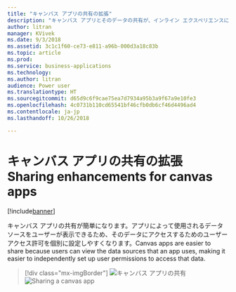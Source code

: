 ```yaml
---
title: "キャンバス アプリの共有の拡張"
description: "キャンバス アプリとそのデータの共有が、インライン エクスペリエンスによってより簡単になります。"
author: litran
manager: KVivek
ms.date: 9/3/2018
ms.assetid: 3c1c1f60-ce73-e811-a96b-000d3a18c83b
ms.topic: article
ms.prod: 
ms.service: business-applications
ms.technology: 
ms.author: litran
audience: Power user
ms.translationtype: HT
ms.sourcegitcommit: d65d9c6f9cae75ea7d7934a95b3a9f67a9e10fe3
ms.openlocfilehash: 4c0731b110cd65541bf46cfb0db6cf46d4496ad4
ms.contentlocale: ja-jp
ms.lasthandoff: 10/26/2018

---
```

# <a name="sharing-enhancements-for-canvas-apps"></a><span data-ttu-id="dc4d1-103">キャンバス アプリの共有の拡張</span><span class="sxs-lookup"><span data-stu-id="dc4d1-103">Sharing enhancements for canvas apps</span></span>


[!include[banner](../../includes/banner.md)]

<span data-ttu-id="dc4d1-104">キャンバス アプリの共有が簡単になります。アプリによって使用されるデータ ソースをユーザーが表示できるため、そのデータにアクセスするためのユーザー アクセス許可を個別に設定しやすくなります。</span><span class="sxs-lookup"><span data-stu-id="dc4d1-104">Canvas apps are easier to share because users can view the data sources that an app uses, making it easier to independently set up user permissions to access that data.</span></span> 

> [!div class="mx-imgBorder"]
> <span data-ttu-id="dc4d1-105">![キャンバス アプリの共有](media/sharing-canvas-app.png  "キャンバス アプリの共有")</span><span class="sxs-lookup"><span data-stu-id="dc4d1-105">![Sharing a canvas app](media/sharing-canvas-app.png  "Sharing a canvas app")</span></span>

